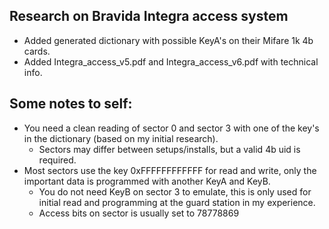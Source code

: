 ## Research on Bravida Integra access system
* Added generated dictionary with possible KeyA's on their Mifare 1k 4b cards.
* Added Integra_access_v5.pdf and Integra_access_v6.pdf with technical info.

## Some notes to self:
* You need a clean reading of sector 0 and sector 3 with one of the key's in the dictionary (based on my initial research).
  * Sectors may differ between setups/installs, but a valid 4b uid is required.
* Most sectors use the key 0xFFFFFFFFFFFF for read and write, only the important data is programmed with another KeyA and KeyB.
  * You do not need KeyB on sector 3 to emulate, this is only used for initial read and programming at the guard station in my experience.
  * Access bits on sector is usually set to 78778869